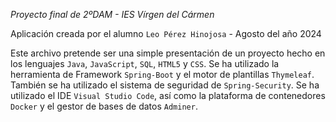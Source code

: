 *Proyecto final de 2ºDAM - IES Vírgen del Cármen*

Aplicación creada por el alumno `Leo Pérez Hinojosa` - Agosto del año 2024

Este archivo pretende ser una simple presentación de un proyecto hecho en los lenguajes `Java`, 
`JavaScript`, `SQL`, `HTML5` y `CSS`. Se ha utilizado la herramienta de Framework `Spring-Boot` 
y el motor de plantillas `Thymeleaf`. También se ha utilizado el sistema de seguridad de `Spring-Security`. 
Se ha utilizado el IDE `Visual Studio Code`, así como la plataforma de contenedores `Docker` 
y el gestor de bases de datos `Adminer`.
